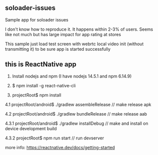 ## soloader-issues ##

Sample app for soloader issues

I don't know how to reproduce it. It happens within 2-3% of users. Seems like not much but has large impact for app rating at stores

This sample just load test screen with webrtc local video init (without transmitting it) to be sure app is started successfully

## this is ReactNative app ##

1. Install nodejs and npm (I have nodejs 14.5.1 and npm 6.14.9)

2. $ npm install -g react-native-cli

3. projectRoot$ npm install

4.1 projectRoot/android$ ./gradlew assembleRelease // make release apk

4.2 projectRoot/android$ ./gradlew bundleRelease // make release aab

4.3.1 projectRoot/android$ ./gradlew installDebug // make and install on device development build

4.3.2 projectRoot$ npm run start // run devserver

more info: https://reactnative.dev/docs/getting-started
